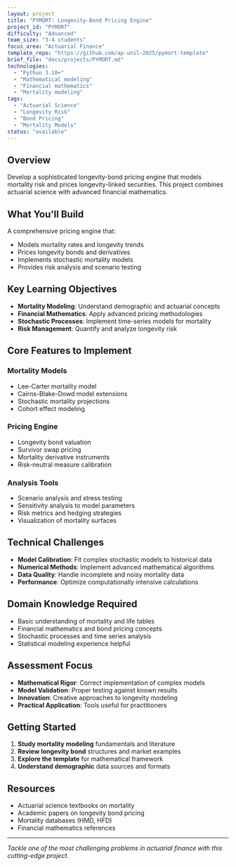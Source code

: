 ```yaml
---
layout: project
title: "PYMORT: Longevity-Bond Pricing Engine"
project_id: "PYMORT"
difficulty: "Advanced"
team_size: "3-4 students"
focus_area: "Actuarial Finance"
template_repo: "https://github.com/ap-unil-2025/pymort-template"
brief_file: "docs/projects/PYMORT.md"
technologies:
  - "Python 3.10+"
  - "Mathematical modeling"
  - "Financial mathematics"
  - "Mortality modeling"
tags:
  - "Actuarial Science"
  - "Longevity Risk"
  - "Bond Pricing"
  - "Mortality Models"
status: "available"
---
```


## Overview

Develop a sophisticated longevity-bond pricing engine that models mortality risk and prices longevity-linked securities. This project combines actuarial science with advanced financial mathematics.

## What You'll Build

A comprehensive pricing engine that:
- Models mortality rates and longevity trends
- Prices longevity bonds and derivatives
- Implements stochastic mortality models
- Provides risk analysis and scenario testing

## Key Learning Objectives

- **Mortality Modeling**: Understand demographic and actuarial concepts
- **Financial Mathematics**: Apply advanced pricing methodologies
- **Stochastic Processes**: Implement time-series models for mortality
- **Risk Management**: Quantify and analyze longevity risk

## Core Features to Implement

### Mortality Models
- Lee-Carter mortality model
- Cairns-Blake-Dowd model extensions
- Stochastic mortality projections
- Cohort effect modeling

### Pricing Engine
- Longevity bond valuation
- Survivor swap pricing
- Mortality derivative instruments
- Risk-neutral measure calibration

### Analysis Tools
- Scenario analysis and stress testing
- Sensitivity analysis to model parameters
- Risk metrics and hedging strategies
- Visualization of mortality surfaces

## Technical Challenges

- **Model Calibration**: Fit complex stochastic models to historical data
- **Numerical Methods**: Implement advanced mathematical algorithms
- **Data Quality**: Handle incomplete and noisy mortality data
- **Performance**: Optimize computationally intensive calculations

## Domain Knowledge Required

- Basic understanding of mortality and life tables
- Financial mathematics and bond pricing concepts
- Stochastic processes and time series analysis
- Statistical modeling experience helpful

## Assessment Focus

- **Mathematical Rigor**: Correct implementation of complex models
- **Model Validation**: Proper testing against known results
- **Innovation**: Creative approaches to longevity modeling
- **Practical Application**: Tools useful for practitioners

## Getting Started

1. **Study mortality modeling** fundamentals and literature
2. **Review longevity bond** structures and market examples
3. **Explore the template** for mathematical framework
4. **Understand demographic** data sources and formats

## Resources

- Actuarial science textbooks on mortality
- Academic papers on longevity bond pricing
- Mortality databases (HMD, HFD)
- Financial mathematics references

---

*Tackle one of the most challenging problems in actuarial finance with this cutting-edge project.*
